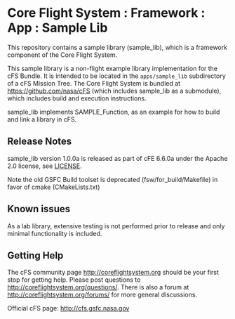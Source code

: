 # Core Flight System : Framework : App : Sample Lib

This repository contains a sample library (sample_lib), which is a framework component of the Core Flight System.

This sample library is a non-flight example library implementation for the cFS Bundle. It is intended to be located in the `apps/sample_lib` subdirectory of a cFS Mission Tree.  The Core Flight System is bundled at https://github.com/nasa/cFS (which includes sample_lib as a submodule), which includes build and execution instructions.

sample_lib implements SAMPLE_Function, as an example for how to build and link a library in cFS.

## Release Notes

sample_lib version 1.0.0a is released as part of cFE 6.6.0a under the Apache 2.0 license, see [LICENSE](LICENSE-18128-Apache-2_0.pdf).

Note the old GSFC Build toolset is deprecated (fsw/for_build/Makefile) in favor of cmake (CMakeLists.txt)

## Known issues

As a lab library, extensive testing is not performed prior to release and only minimal functionality is included.

## Getting Help

The cFS community page http://coreflightsystem.org should be your first stop for getting help. Please post questions to http://coreflightsystem.org/questions/. There is also a forum at http://coreflightsystem.org/forums/ for more general discussions.

Official cFS page: http://cfs.gsfc.nasa.gov

